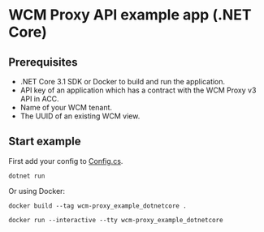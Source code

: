 # WCM Proxy API example app (.NET Core)

## Prerequisites

- .NET Core 3.1 SDK or Docker to build and run the application.
- API key of an application which has a contract with the WCM Proxy v3 API in ACC.
- Name of your WCM tenant.
- The UUID of an existing WCM view.

## Start example

First add your config to [Config.cs](Config.cs).

```
dotnet run
```

Or using Docker:

```
docker build --tag wcm-proxy_example_dotnetcore .

docker run --interactive --tty wcm-proxy_example_dotnetcore
```
